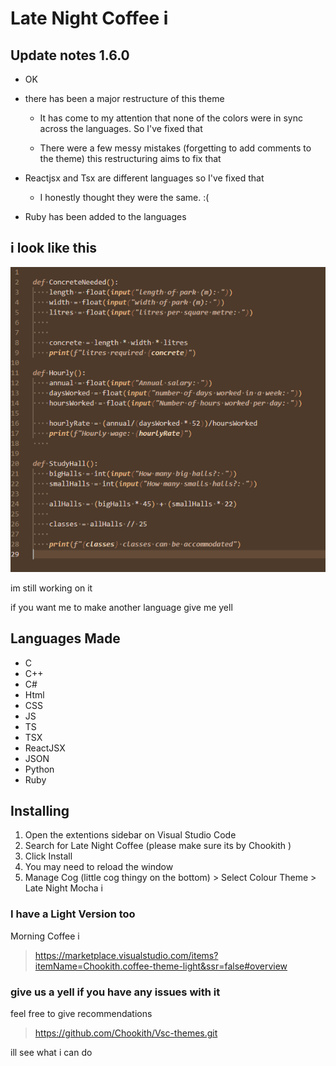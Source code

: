 # Late Night Coffee i

## Update notes 1.6.0

- OK

- there has been a major restructure of this theme

  - It has come to my attention that none of the colors were in sync across the languages. So I've fixed that

  - There were a few messy mistakes (forgetting to add comments to the theme) this restructuring aims to fix that

- Reactjsx and Tsx are different languages so I've fixed that

  - I honestly thought they were the same. :(

- Ruby has been added to the languages

## i look like this

![Mocha Code Example](https://raw.githubusercontent.com/Chookith/Late-Night-Mocha-i/main/images/updated%20late%20nioght%20mocha%20theme.png)

im still working on it

if you want me to make another language give me yell

## Languages Made

- C
- C++
- C#
- Html
- CSS
- JS
- TS
- TSX
- ReactJSX
- JSON
- Python
- Ruby

## Installing

1. Open the extentions sidebar on Visual Studio Code
1. Search for Late Night Coffee (please make sure its by Chookith )
1. Click Install
1. You may need to reload the window
1. Manage Cog (little cog thingy on the bottom) > Select Colour Theme > Late Night Mocha i

### I have a Light Version too

Morning Coffee i

> https://marketplace.visualstudio.com/items?itemName=Chookith.coffee-theme-light&ssr=false#overview

### give us a yell if you have any issues with it

feel free to give recommendations

> https://github.com/Chookith/Vsc-themes.git

ill see what i can do
